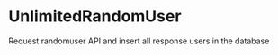 UnlimitedRandomUser
===================

Request randomuser API and insert all response users in the database

